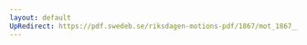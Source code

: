 ```yaml
---
layout: default
UpRedirect: https://pdf.swedeb.se/riksdagen-motions-pdf/1867/mot_1867__ak__00084/mot_1867__ak__00084_004.pdf
---
```

